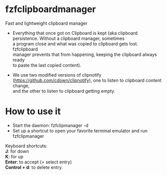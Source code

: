 # fzfclipboardmanager
Fast and lightweight clipboard manager

- Everything that once got on Clipboard is kept (aka clipboard persistence. Without a clipboard manager, sometimes     
                                                  a program close and what was copied to clipboard gets lost. fzfclipboard    
                                                  manager prevents that from happening, keeping the clipboard always ready     
                                                  to paste the last copied content).    
                                                  
- We use two modified versions of clipnotify (https://github.com/cdown/clipnotify), one to listen to clipboard content change,    
                                                  and the other to listen to clipboard getting empty.    

# How to use it    
- Start the daemon: fzfclipmanager -d     
- Set up a shortcut to open your favorite terminal emulator and run fzfclipmanager     

Keyboard shortcuts:    
<b>J</b>: for down     
<b>K</b>: for up    
<b>Enter</b>: to accept (= select entry)    
<b>Control + d</b>: to delete entry.    
